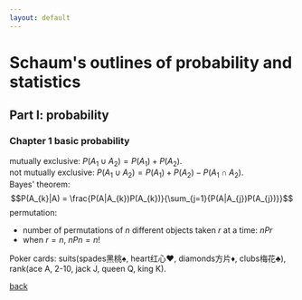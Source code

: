 ```yaml
---
layout: default
---
```

# Schaum's outlines of probability and statistics
## Part I: probability
### Chapter 1 basic probability
mutually exclusive: $P(A_{1}\cup A_{2})=P(A_{1})+P(A_{2})$. <br>
not mutually exclusive: $P(A_{1}\cup A_{2})=P(A_{1})+P(A_{2})-P(A_{1}\cap A_{2})$. <br>
Bayes' theorem: 
$$P(A_{k}|A) = \frac{P(A|A_{k})P(A_{k})}{\sum_{j=1}{P(A|A_{j})P(A_{j})}}$$
permutation:
- number of permutations of *n* different objects taken *r* at a time: $nPr$
- when $r=n$, $nPn=n!$

Poker cards: suits(spades黑桃♠, heart红心♥, diamonds方片♦, clubs梅花♣), rank(ace A, 2-10, jack J, queen Q, king K).<br>




[back](../)

